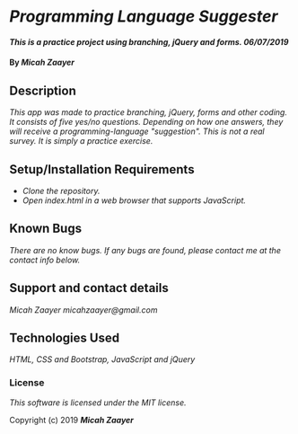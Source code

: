 # _Programming Language Suggester_

#### _This is a practice project using branching, jQuery and forms. 06/07/2019_

#### By _**Micah Zaayer**_

## Description

_This app was made to practice branching, jQuery, forms and other coding. It consists of five yes/no questions. Depending on how one answers, they will receive a programming-language "suggestion". This is not a real survey. It is simply a practice exercise._

## Setup/Installation Requirements

* _Clone the repository._
* _Open index.html in a web browser that supports JavaScript._

## Known Bugs

_There are no know bugs. If any bugs are found, please contact me at the contact info below._

## Support and contact details

_Micah Zaayer micahzaayer@gmail.com_

## Technologies Used

_HTML, CSS and Bootstrap, JavaScript and jQuery_

### License

*This software is licensed under the MIT license.*

Copyright (c) 2019 **_Micah Zaayer_**

